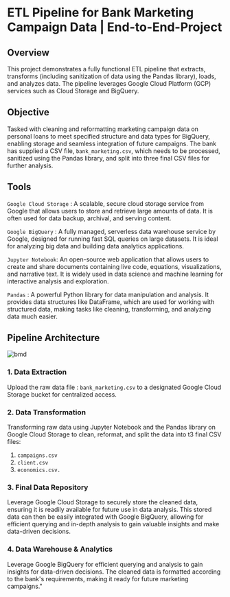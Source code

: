 # ETL Pipeline for Bank Marketing Campaign Data | End-to-End-Project

## Overview
This project demonstrates a fully functional ETL pipeline that extracts, transforms (including sanitization of data using the Pandas library), loads, and analyzes data. The pipeline leverages Google Cloud Platform (GCP) services such as Cloud Storage and BigQuery.

## Objective
Tasked with cleaning and reformatting marketing campaign data on personal loans to meet specified structure and data types for BigQuery, enabling storage and seamless integration of future campaigns. The bank has supplied a CSV file, `bank_marketing.csv`, which needs to be processed, sanitized using the Pandas library, and split into three final CSV files for further analysis.

## Tools
`Google Cloud Storage` : A scalable, secure cloud storage service from Google that allows users to store and retrieve large amounts of data. It is often used for data backup, archival, and serving content.

`Google BigQuery` : A fully managed, serverless data warehouse service by Google, designed for running fast SQL queries on large datasets. It is ideal for analyzing big data and building data analytics applications.

`Jupyter Notebook`: An open-source web application that allows users to create and share documents containing live code, equations, visualizations, and narrative text. It is widely used in data science and machine learning for interactive analysis and exploration.

`Pandas` : A powerful Python library for data manipulation and analysis. It provides data structures like DataFrame, which are used for working with structured data, making tasks like cleaning, transforming, and analyzing data much easier.

## Pipeline Architecture

![bmd](https://github.com/user-attachments/assets/c931eb59-ee49-456b-b568-d5973579d752)

### 1. Data Extraction
Upload the raw data file : `bank_marketing.csv` to a designated Google Cloud Storage bucket for centralized access.
### 2. Data Transformation
Transforming raw data using Jupyter Notebook and the Pandas library on Google Cloud Storage to clean, reformat, and split the data into t3 final CSV files: 
1. `campaigns.csv`
2. `client.csv`
3. `economics.csv.`
### 3. Final Data Repository
Leverage Google Cloud Storage to securely store the cleaned data, ensuring it is readily available for future use in data analysis. This stored data can then be easily integrated with Google BigQuery, allowing for efficient querying and in-depth analysis to gain valuable insights and make data-driven decisions.
### 4. Data Warehouse & Analytics
Leverage  Google BigQuery for efficient querying and analysis to gain insights for data-driven decisions. The cleaned data is formatted according to the bank's requirements, making it ready for future marketing campaigns."





